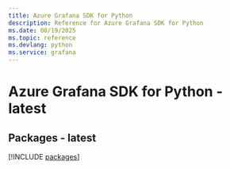 ```yaml
---
title: Azure Grafana SDK for Python
description: Reference for Azure Grafana SDK for Python
ms.date: 08/19/2025
ms.topic: reference
ms.devlang: python
ms.service: grafana
---
```

# Azure Grafana SDK for Python - latest
## Packages - latest
[!INCLUDE [packages](grafana-index.md)]